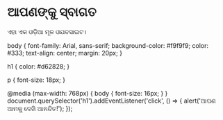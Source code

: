 <!DOCTYPE html>
<html lang="or">
<head>
  <meta charset="UTF-8">
  <meta name="viewport" content="width=device-width, initial-scale=1.0">
  <title>ମୋ ଓଡ଼ିଆ ଓଯବସାଇଟ</title>
</head>
<body>
  <h1>ଆପଣଙ୍କୁ ସ୍ବାଗତ</h1>
  <p>ଏହା ଏକ ଓଡ଼ିଆ ମୂଳ ଓଯବସାଇଟ।</p>
</body>
</html>
body {
  font-family: Arial, sans-serif;
  background-color: #f9f9f9;
  color: #333;
  text-align: center;
  margin: 20px;
}

h1 {
  color: #d62828;
}

p {
  font-size: 18px;
}
<link rel="stylesheet" href="styles.css">
@media (max-width: 768px) {
  body {
    font-size: 16px;
  }
}
document.querySelector('h1').addEventListener('click', () => {
    alert('ଆପଣ ଆମକୁ ଦେଖି ଆନନ୍ଦିତ!');
  });
  <script src="script.js"></script>
